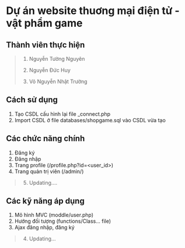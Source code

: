 # Dự án website thuơng mại điện tử - vật phẩm game
## Thành viên thực hiện
>
> 1. Nguyễn Tường Nguyên
>
> 2. Nguyễn Đức Huy
>
> 3. Võ Nguyễn Nhật Trường

## Cách sử dụng

1. Tạo CSDL cấu hình lại file _connect.php
2. Import CSDL ở file databases/shopgame.sql vào CSDL vừa tạo

## Các chức năng chính

1. Đăng ký
2. Đăng nhập
3. Trang profile (/profile.php?id=<user_id>)
4. Trang quản trị viên (/admin/)
>
> 5. Updating....

## Các kỹ năng áp dụng

1. Mô hình MVC (moddle/user.php)
2. Hướng đối tượng (functions/Class... file)
3. Ajax đăng nhập, đăng ký
>
> 4. Updating...




